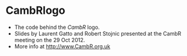 CambRlogo
=========

- The code behind the *CambR* logo.
- Slides by Laurent Gatto and Robert Stojnic presented at the CambR meeting on the 29 Oct 2012.
- More info at http://www.CambR.org.uk
